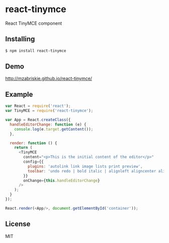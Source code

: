 # react-tinymce

React TinyMCE component

## Installing

```bash
$ npm install react-tinymce
```

## Demo

http://mzabriskie.github.io/react-tinymce/

## Example

```js
var React = require('react');
var TinyMCE = require('react-tinymce');

var App = React.createClass({
  handleEditorChange: function (e) {
    console.log(e.target.getContent());
  },

  render: function () {
    return (
      <TinyMCE
        content="<p>This is the initial content of the editor</p>"
        config={{
          plugins: 'autolink link image lists print preview',
          toolbar: 'undo redo | bold italic | alignleft aligncenter alignright'
        }}
        onChange={this.handleEditorChange}
      />
    );
  }
});

React.render(<App/>, document.getElementById('container'));
```

## License

MIT
